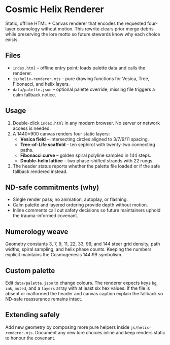 # Cosmic Helix Renderer

Static, offline HTML + Canvas renderer that encodes the requested four-layer cosmology without motion.
This rewrite clears prior merge debris while preserving the lore motto so future stewards know why each choice exists.

## Files
- `index.html` – offline entry point; loads palette data and calls the renderer.
- `js/helix-renderer.mjs` – pure drawing functions for Vesica, Tree, Fibonacci, and helix layers.
- `data/palette.json` – optional palette override; missing file triggers a calm fallback notice.

## Usage
1. Double-click `index.html` in any modern browser. No server or network access is needed.
2. A 1440×900 canvas renders four static layers:
   - **Vesica field** – intersecting circles aligned to 3/7/9/11 spacing.
   - **Tree-of-Life scaffold** – ten sephirot with twenty-two connecting paths.
   - **Fibonacci curve** – golden spiral polyline sampled in 144 steps.
   - **Double-helix lattice** – two phase-shifted strands with 22 rungs.
3. The header status reports whether the palette file loaded or if the safe fallback rendered instead.

## ND-safe commitments (why)
- Single render pass; no animation, autoplay, or flashing.
- Calm palette and layered ordering provide depth without motion.
- Inline comments call out safety decisions so future maintainers uphold the trauma-informed covenant.

## Numerology weave
Geometry constants 3, 7, 9, 11, 22, 33, 99, and 144 steer grid density, path widths, spiral sampling, and helix phase counts.
Keeping the numbers explicit maintains the Cosmogenesis 144:99 symbolism.

## Custom palette
Edit `data/palette.json` to change colours.
The renderer expects keys `bg`, `ink`, `muted`, and a `layers` array with at least six hex values.
If the file is absent or malformed the header and canvas caption explain the fallback so ND-safe reassurance remains intact.

## Extending safely
Add new geometry by composing more pure helpers inside `js/helix-renderer.mjs`.
Document any new lore choices inline and keep renders static to honour the covenant.
